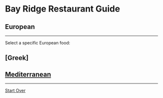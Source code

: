 # Bay Ridge Restaurant Guide
## European
---
Select a specific European food:
## [Greek]
## [Mediterranean](mediterranean.md)
---
[Start Over](../home.md)